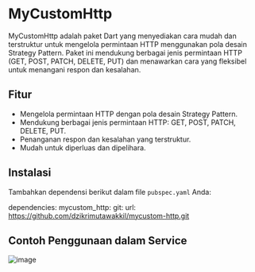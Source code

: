 # MyCustomHttp

MyCustomHttp adalah paket Dart yang menyediakan cara mudah dan terstruktur untuk mengelola permintaan HTTP menggunakan pola desain Strategy Pattern. Paket ini mendukung berbagai jenis permintaan HTTP (GET, POST, PATCH, DELETE, PUT) dan menawarkan cara yang fleksibel untuk menangani respon dan kesalahan.

## Fitur

- Mengelola permintaan HTTP dengan pola desain Strategy Pattern.
- Mendukung berbagai jenis permintaan HTTP: GET, POST, PATCH, DELETE, PUT.
- Penanganan respon dan kesalahan yang terstruktur.
- Mudah untuk diperluas dan dipelihara.

## Instalasi

Tambahkan dependensi berikut dalam file `pubspec.yaml` Anda:

dependencies:
  mycustom_http:
    git:
      url: https://github.com/dzikrimutawakkil/mycustom-http.git

## Contoh Penggunaan dalam Service
![image](https://github.com/dzikrimutawakkil/my_custom_http/assets/75787745/9293a64c-85f2-47b6-846e-d097bb740a8c)
